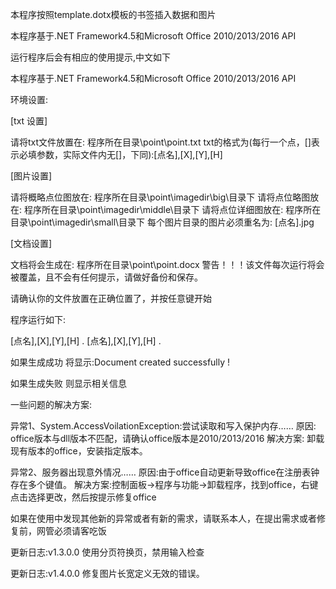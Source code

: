 本程序按照template.dotx模板的书签插入数据和图片

本程序基于.NET Framework4.5和Microsoft Office 2010/2013/2016 API

运行程序后会有相应的使用提示,中文如下

本程序基于.NET Framework4.5和Microsoft Office 2010/2013/2016 API

环境设置:

[txt 设置]

请将txt文件放置在: 程序所在目录\point\point.txt
txt的格式为(每行一个点，[]表示必填参数，实际文件内无[]，下同):[点名],[X],[Y],[H]

[图片设置]

请将概略点位图放在: 程序所在目录\point\imagedir\big\目录下
请将点位略图放在: 程序所在目录\point\imagedir\middle\目录下
请将点位详细图放在: 程序所在目录\point\imagedir\small\目录下
每个图片目录的图片必须重名为: [点名].jpg

[文档设置]

文档将会生成在: 程序所在目录\point\point.docx
警告！！！该文件每次运行将会被覆盖，且不会有任何提示，请做好备份和保存。

请确认你的文件放置在正确位置了，并按任意键开始

程序运行如下:

[点名],[X],[Y],[H]
         .
[点名],[X],[Y],[H]
	.

如果生成成功
将显示:Document created successfully !

如果生成失败
则显示相关信息

一些问题的解决方案:

异常1、System.AccessVoilationException:尝试读取和写入保护内存……
原因: office版本与dll版本不匹配，请确认office版本是2010/2013/2016
解决方案: 卸载现有版本的office，安装指定版本。

异常2、服务器出现意外情况……
原因:由于office自动更新导致office在注册表钟存在多个键值。
解决方案:控制面板->程序与功能->卸载程序，找到office，右键点击选择更改，然后按提示修复office

如果在使用中发现其他新的异常或者有新的需求，请联系本人，在提出需求或者修复前，网管必须请客吃饭


更新日志:v1.3.0.0
使用分页符换页，禁用输入检查

更新日志:v1.4.0.0
修复图片长宽定义无效的错误。

